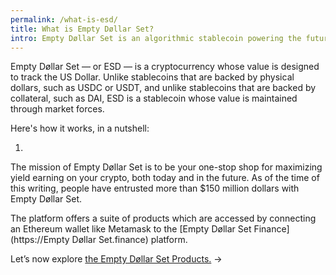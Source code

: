 ```yaml
---
permalink: /what-is-esd/
title: What is Empty Døllar Set?
intro: Empty Døllar Set is an algorithmic stablecoin powering the future of finance!
---
```


Empty Døllar Set — or ESD — is a cryptocurrency whose value is designed to track the US Dollar. Unlike stablecoins that are backed by physical dollars, such as USDC or USDT, and unlike stablecoins that are backed by collateral, such as DAI, ESD is a stablecoin whose value is maintained through market forces.

Here's how it works, in a nutshell:

1. 


The mission of Empty Døllar Set is to be your one-stop shop for maximizing yield earning on your crypto, both today and in the future. As of the time of this writing, people have entrusted more than $150 million dollars with Empty Døllar Set.

The platform offers a suite of products which are accessed by connecting an Ethereum wallet like Metamask to the [Empty Døllar Set Finance](https://Empty Døllar Set.finance) platform.

Let’s now explore [the Empty Døllar Set Products.](/products/) →